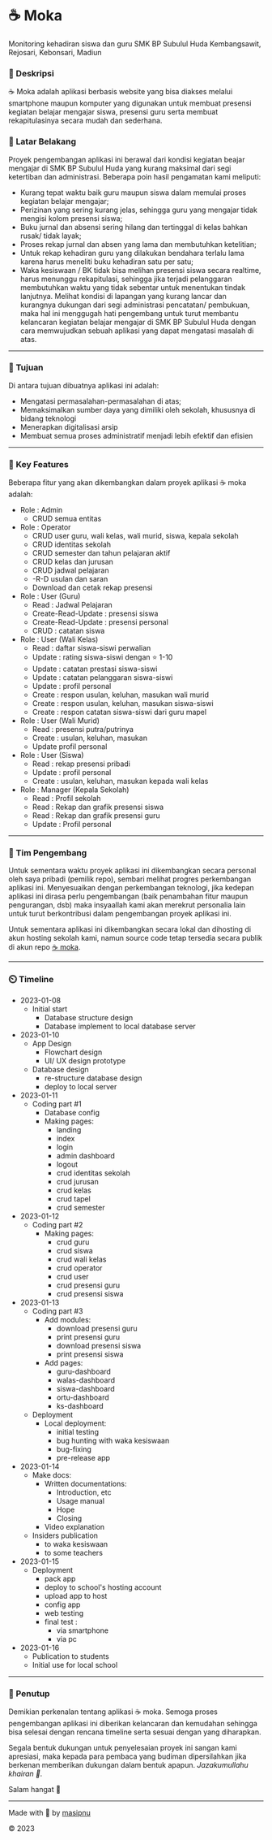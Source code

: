 # ☕ Moka
 Monitoring kehadiran siswa dan guru SMK BP Subulul Huda Kembangsawit, Rejosari, Kebonsari, Madiun

### 📕 Deskripsi
☕ Moka adalah aplikasi berbasis website yang bisa diakses melalui smartphone maupun komputer yang digunakan untuk membuat presensi kegiatan belajar mengajar siswa, presensi guru serta membuat rekapitulasinya secara mudah dan sederhana.

### 📙 Latar Belakang
Proyek pengembangan aplikasi ini berawal dari kondisi kegiatan beajar mengajar di SMK BP Subulul Huda yang kurang maksimal dari segi ketertiban dan administrasi. Beberapa poin hasil pengamatan kami meliputi:
- Kurang tepat waktu baik guru maupun siswa dalam memulai proses kegiatan belajar mengajar;
- Perizinan yang sering kurang jelas, sehingga guru yang mengajar tidak mengisi kolom presensi siswa;
- Buku jurnal dan absensi sering hilang dan tertinggal di kelas bahkan rusak/ tidak layak;
- Proses rekap jurnal dan absen yang lama dan membutuhkan ketelitian;
- Untuk rekap kehadiran guru yang dilakukan bendahara terlalu lama karena harus meneliti buku kehadiran satu per satu;
- Waka kesiswaan / BK tidak bisa melihan presensi siswa secara realtime, harus menunggu rekapitulasi, sehingga jika terjadi pelanggaran membutuhkan waktu yang tidak sebentar untuk menentukan tindak lanjutnya.
Melihat kondisi di lapangan yang kurang lancar dan kurangnya dukungan dari segi administrasi pencatatan/ pembukuan, maka hal ini menggugah hati pengembang untuk turut membantu kelancaran kegiatan belajar mengajar di SMK BP Subulul Huda dengan cara memwujudkan sebuah aplikasi yang dapat mengatasi masalah di atas.
---

### 📗 Tujuan
Di antara tujuan dibuatnya aplikasi ini adalah:
- Mengatasi permasalahan-permasalahan di atas;
- Memaksimalkan sumber daya yang dimiliki oleh sekolah, khususnya di bidang teknologi
- Menerapkan digitalisasi arsip
- Membuat semua proses administratif menjadi lebih efektif dan efisien

---

### 🥇 Key Features
Beberapa fitur yang akan dikembangkan dalam proyek aplikasi ☕ moka adalah:
- Role : Admin
  - CRUD semua entitas
- Role : Operator
  - CRUD user guru, wali kelas, wali murid, siswa, kepala sekolah
  - CRUD identitas sekolah
  - CRUD semester dan tahun pelajaran aktif
  - CRUD kelas dan jurusan
  - CRUD jadwal pelajaran
  - -R-D usulan dan saran
  - Download dan cetak rekap presensi
- Role : User (Guru)
  - Read : Jadwal Pelajaran
  - Create-Read-Update : presensi siswa
  - Create-Read-Update : presensi personal
  - CRUD : catatan siswa
- Role : User (Wali Kelas)
  - Read : daftar siswa-siswi perwalian
  - Update : rating siswa-siswi dengan ⭐ 1-10
  - Update : catatan prestasi siswa-siswi
  - Update : catatan pelanggaran siswa-siswi
  - Update : profil personal
  - Create : respon usulan, keluhan, masukan wali murid
  - Create : respon usulan, keluhan, masukan siswa-siswi
  - Create : respon catatan siswa-siswi dari guru mapel
- Role : User (Wali Murid)
  - Read : presensi putra/putrinya
  - Create : usulan, keluhan, masukan
  - Update profil personal
- Role : User (Siswa)
  - Read : rekap presensi pribadi
  - Update : profil personal
  - Create : usulan, keluhan, masukan kepada wali kelas
- Role : Manager (Kepala Sekolah)
  - Read : Profil sekolah
  - Read : Rekap dan grafik presensi siswa
  - Read : Rekap dan grafik presensi guru
  - Update : Profil personal

---

### 🤹 Tim Pengembang
Untuk sementara waktu proyek aplikasi ini dikembangkan secara personal oleh saya pribadi (pemilik repo), sembari melihat progres perkembangan aplikasi ini. Menyesuaikan dengan perkembangan teknologi, jika kedepan aplikasi ini dirasa perlu pengembangan (baik penambahan fitur maupun pengurangan, dsb) maka insyaallah kami akan merekrut personalia lain untuk turut berkontribusi dalam pengembangan proyek aplikasi ini.

Untuk sementara aplikasi ini dikembangkan secara lokal dan dihosting di akun hosting sekolah kami, namun source code tetap tersedia secara publik di akun repo [☕ moka](https://github.io/masipnu/moka.github.io).

---

### ⏲️ Timeline

- 2023-01-08
  - Initial start
    - Database structure design
    - Database implement to local database server
- 2023-01-10
  - App Design
    - Flowchart design
    - UI/ UX design prototype
  - Database design
    - re-structure database design
    - deploy to local server
- 2023-01-11
  - Coding part #1
    - Database config
    - Making pages:
      - landing
      - index
      - login
      - admin dashboard
      - logout
      - crud identitas sekolah
      - crud jurusan
      - crud kelas
      - crud tapel
      - crud semester
- 2023-01-12
  - Coding part #2
    - Making pages:
      - crud guru
      - crud siswa
      - crud wali kelas
      - crud operator
      - crud user
      - crud presensi guru
      - crud presensi siswa
- 2023-01-13
  - Coding part #3      
    - Add modules:
      - download presensi guru
      - print presensi guru
      - download presensi siswa
      - print presensi siswa
    - Add pages:
      - guru-dashboard
      - walas-dashboard
      - siswa-dashboard
      - ortu-dashboard
      - ks-dashboard
  - Deployment
    - Local deployment:
      - initial testing
      - bug hunting with waka kesiswaan
      - bug-fixing
      - pre-release app
- 2023-01-14
  - Make docs:
    - Written documentations:
      - Introduction, etc
      - Usage manual
      - Hope
      - Closing
    - Video explanation
  - Insiders publication
    - to waka kesiswaan
    - to some teachers
- 2023-01-15
  - Deployment
    - pack app
    - deploy to school's hosting account
    - upload app to host
    - config app
    - web testing
    - final test :
      - via smartphone
      - via pc
- 2023-01-16
  - Publication to students
  - Initial use for local school

---

### 📘 Penutup
Demikian perkenalan tentang aplikasi ☕ moka. Semoga proses pengembangan aplikasi ini diberikan kelancaran dan kemudahan sehingga bisa selesai dengan rencana timeline serta sesuai dengan yang diharapkan.

Segala bentuk dukungan untuk penyelesaian proyek ini sangan kami apresiasi, maka kepada para pembaca yang budiman dipersilahkan jika berkenan memberikan dukungan dalam bentuk apapun. _Jazakumullahu khairan 👐._

Salam hangat 🙂

---

Made with 💓 by [masipnu](https://s.id/masipnu)

©️ 2023